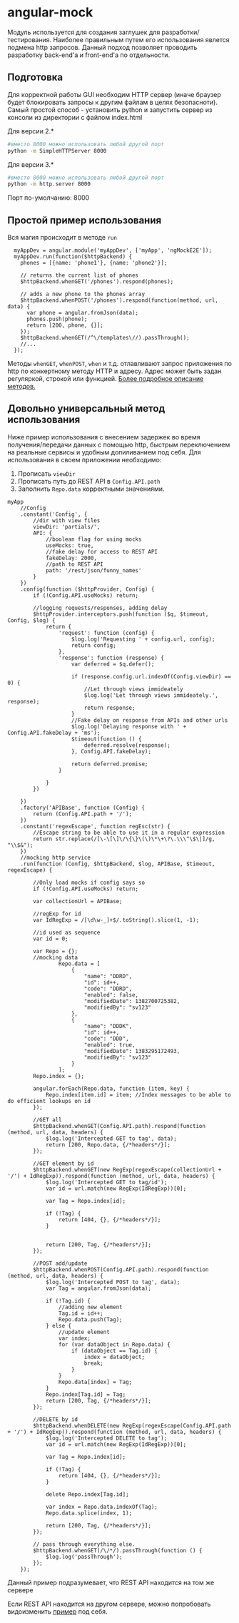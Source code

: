 # angular-mock
Модуль используется для создания заглушек для разработки/тестирования.
Наиболее правильным путем его использования явлется подмена http запросов. Данный подход позволяет проводить разработку back-end'а и front-end'а по отдельности.

## Подготовка
Для корректной работы GUI необходим HTTP сервер (иначе браузер будет блокировать запросы к другим файлам в целях безопасноти).
Самый простой способ - установить python и запустить сервер из консоли из директории с файлом index.html

Для версии 2.*
```bash
#вместо 8000 можно использовать любой другой порт
python -m SimpleHTTPServer 8000
```
Для версии 3.*
```bash
#вместо 8000 можно использовать любой другой порт
python -m http.server 8000
```

Порт по-умолчанию: 8000

## Простой пример использования
Вся магия происходит в методе `run`

```
  myAppDev = angular.module('myAppDev', ['myApp', 'ngMockE2E']);
  myAppDev.run(function($httpBackend) {
    phones = [{name: 'phone1'}, {name: 'phone2'}];

    // returns the current list of phones
    $httpBackend.whenGET('/phones').respond(phones);

    // adds a new phone to the phones array
    $httpBackend.whenPOST('/phones').respond(function(method, url, data) {
      var phone = angular.fromJson(data);
      phones.push(phone);
      return [200, phone, {}];
    });
    $httpBackend.whenGET(/^\/templates\//).passThrough();
    //...
  });
```

Методы `whenGET`, `whenPOST`, `when` и т.д. отлавливают запрос приложения по http по конкертному методу HTTP и адресу.
Адрес может быть задан регуляркой, строкой или функцией.
[Более подробное описание методов.](https://docs.angularjs.org/api/ngMockE2E/service/$httpBackend)

## Довольно универсальный метод использования
Ниже пример использования с внесением задержек во время получения/передачи данных с помощью http, быстрым переключением на реальные сервисы и удобным допиливанием под себя.
Для использования в своем приложении необходимо:
1. Прописать `viewDir`
2. Прописать путь до REST API в `Config.API.path`
3. Заполнить `Repo.data` корректными значениями.

```
myApp
    //Config
    .constant('Config', {
        //dir with view files
        viewDir: 'partials/',
        API: {
            //boolean flag for using mocks
            useMocks: true,
            //fake delay for access to REST API
            fakeDelay: 2000,
            //path to REST API
            path: '/rest/json/funny_names'
        }
    })
    .config(function ($httpProvider, Config) {
        if (!Config.API.useMocks) return;

        //logging requests/responses, adding delay
        $httpProvider.interceptors.push(function ($q, $timeout, Config, $log) {
            return {
                'request': function (config) {
                    $log.log('Requesting ' + config.url, config);
                    return config;
                },
                'response': function (response) {
                    var deferred = $q.defer();

                    if (response.config.url.indexOf(Config.viewDir) == 0) {
                        //Let through views immideately
                        $log.log('Let through views immideately.', response);
                        return response;
                    }
                    //Fake delay on response from APIs and other urls
                    $log.log('Delaying response with ' + Config.API.fakeDelay + 'ms');
                    $timeout(function () {
                        deferred.resolve(response);
                    }, Config.API.fakeDelay);

                    return deferred.promise;
                }

            }
        })

    })
    .factory('APIBase', function (Config) {
        return (Config.API.path + '/');
    })
    .constant('regexEscape', function regEsc(str) {
        //Escape string to be able to use it in a regular expression
        return str.replace(/[\-\[\]\/\{\}\(\)\*\+\?\.\\\^\$\|]/g, "\\$&");
    })
    //mocking http service
    .run(function (Config, $httpBackend, $log, APIBase, $timeout, regexEscape) {

        //Only load mocks if config says so
        if (!Config.API.useMocks) return;

        var collectionUrl = APIBase;

        //regExp for id
        var IdRegExp = /[\d\w-_]+$/.toString().slice(1, -1);

        //id used as sequence
        var id = 0;

        var Repo = {};
        //mocking data
                Repo.data = [
                    {
                        "name": "DDRD",
                        "id": id++,
                        "code": "DDRD",
                        "enabled": false,
                        "modifiedDate": 1382700725382,
                        "modifiedBy": "sv123"
                    },
                    {
                        "name": "DDDК",
                        "id": id++,
                        "code": "DDD",
                        "enabled": true,
                        "modifiedDate": 1383295172493,
                        "modifiedBy": "sv123"
                    }
                ];
        Repo.index = {};

        angular.forEach(Repo.data, function (item, key) {
            Repo.index[item.id] = item; //Index messages to be able to do efficient lookups on id
        });

        //GET all
        $httpBackend.whenGET(Config.API.path).respond(function (method, url, data, headers) {
            $log.log('Intercepted GET to tag', data);
            return [200, Repo.data, {/*headers*/}];
        });

        //GET element by id
        $httpBackend.whenGET(new RegExp(regexEscape(collectionUrl + '/') + IdRegExp)).respond(function (method, url, data, headers) {
            $log.log('Intercepted GET to tag/id');
            var id = url.match(new RegExp(IdRegExp))[0];

            var Tag = Repo.index[id];

            if (!Tag) {
                return [404, {}, {/*headers*/}];
            }


            return [200, Tag, {/*headers*/}];
        });

        //POST add/update
        $httpBackend.whenPOST(Config.API.path).respond(function (method, url, data, headers) {
            $log.log('Intercepted POST to tag', data);
            var Tag = angular.fromJson(data);

            if (!Tag.id) {
                //adding new element
                Tag.id = id++;
                Repo.data.push(Tag);
            } else {
                //update element
                var index;
                for (var dataObject in Repo.data) {
                    if (dataObject == Tag.id) {
                        index = dataObject;
                        break;
                    }
                }
                Repo.data[index] = Tag;
            }
            Repo.index[Tag.id] = Tag;
            return [200, Tag, {/*headers*/}];
        });

        //DELETE by id
        $httpBackend.whenDELETE(new RegExp(regexEscape(Config.API.path + '/') + IdRegExp)).respond(function (method, url, data, headers) {
            $log.log('Intercepted DELETE to tag');
            var id = url.match(new RegExp(IdRegExp))[0];

            var Tag = Repo.index[id];

            if (!Tag) {
                return [404, {}, {/*headers*/}];
            }

            delete Repo.index[Tag.id];

            var index = Repo.data.indexOf(Tag);
            Repo.data.splice(index, 1);

            return [200, Tag, {/*headers*/}];
        });

        // pass through everything else.
        $httpBackend.whenGET(/\/*/).passThrough(function () {
            $log.log('passThrough');
        });
    });
```

Данный пример подразумевает, что REST API находится на том же сервере

Если REST API находится на другом сервере, можно попробовать видоизменить [пример](https://gist.github.com/mrol/0ce10640714f1e6648fd) под себя.